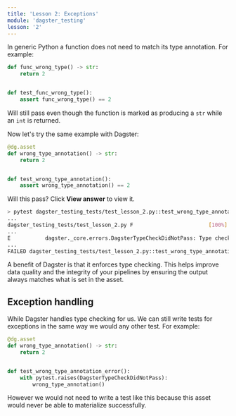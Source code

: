 ```yaml
---
title: 'Lesson 2: Exceptions'
module: 'dagster_testing'
lesson: '2'
---
```


In generic Python a function does not need to match its type annotation. For example:

```python
def func_wrong_type() -> str:
    return 2


def test_func_wrong_type():
    assert func_wrong_type() == 2
```

Will still pass even though the function is marked as producing a `str` while an `int` is returned.

Now let's try the same example with Dagster:

```python
@dg.asset
def wrong_type_annotation() -> str:
    return 2


def test_wrong_type_annotation():
    assert wrong_type_annotation() == 2
```

Will this pass? Click **View answer** to view it.

```bash {% obfuscated="true" %}
> pytest dagster_testing_tests/test_lesson_2.py::test_wrong_type_annotation
...
dagster_testing_tests/test_lesson_2.py F                        [100%]
...
E           dagster._core.errors.DagsterTypeCheckDidNotPass: Type check failed for op "wrong_type_annotation" output "result" - expected type "String". Description: Value "2" of python type "int" must be a string.
...
FAILED dagster_testing_tests/test_lesson_2.py::test_wrong_type_annotation - dagster._core.errors.DagsterTypeCheckDidNotPass: Type check failed...
```

A benefit of Dagster is that it enforces type checking. This helps improve data quality and the integrity of your pipelines by ensuring the output always matches what is set in the asset.

## Exception handling

While Dagster handles type checking for us. We can still write tests for exceptions in the same way we would any other test. For example:

```python
@dg.asset
def wrong_type_annotation() -> str:
    return 2


def test_wrong_type_annotation_error():
    with pytest.raises(DagsterTypeCheckDidNotPass):
        wrong_type_annotation()
```

However we would not need to write a test like this because this asset would never be able to materialize successfully.